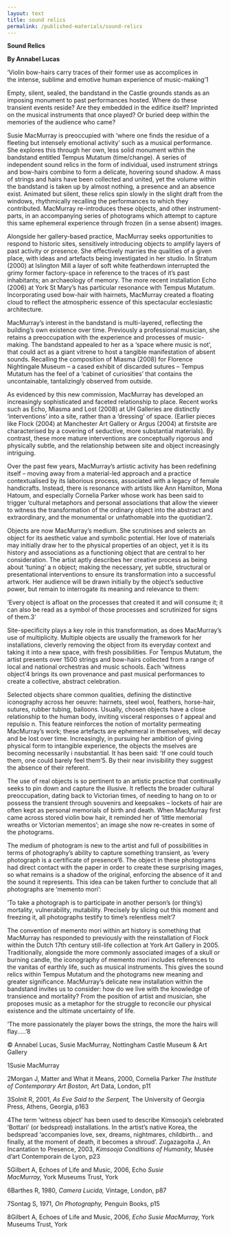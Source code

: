```yaml
---
layout: text
title: sound relics
permalink: /published-materials/sound-relics
---
```


**Sound Relics**

**By Annabel Lucas**

‘Violin bow-hairs carry traces of their former use as accomplices in the intense, sublime and emotive human experience of music-making’1

Empty, silent, sealed, the bandstand in the Castle grounds stands as an imposing monument to past performances hosted. Where do these transient events reside? Are they embedded in the edifice itself? Imprinted on the musical instruments that once played? Or buried deep within the memories of the audience who came?

Susie MacMurray is preoccupied with ‘where one finds the residue of a fleeting but intensely emotional activity’ such as a musical performance. She explores this through her own, less solid monument within the bandstand entitled Tempus Mutatum (time/change). A series of independent sound relics in the form of individual, used instrument strings and bow-hairs combine to form a delicate, hovering sound shadow. A mass of strings and hairs have been collected and united, yet the volume within the bandstand is taken up by almost nothing, a presence and an absence exist. Animated but silent, these relics spin slowly in the slight draft from the windows, rhythmically recalling the performances to which they contributed. MacMurray re-introduces these objects, and other instrument-parts, in an accompanying series of photograms which attempt to capture this same ephemeral experience through frozen (in a sense absent) images.

Alongside her gallery-based practice, MacMurray seeks opportunities to respond to historic sites, sensitively introducing objects to amplify layers of past activity or presence. She effectively marries the qualities of a given place, with ideas and artefacts being investigated in her studio. In Stratum (2000) at Islington Mill a layer of soft white featherdown interrupted the grimy former factory-space in reference to the traces of it’s past inhabitants; an archaeology of memory. The more recent installation Echo (2006) at York St Mary’s has particular resonance with Tempus Mutatum. Incorporating used bow-hair with hairnets, MacMurray created a floating cloud to reflect the atmospheric essence of this spectacular ecclesiastic architecture.

MacMurray’s interest in the bandstand is multi-layered, reflecting the building’s own existence over time. Previously a professional musician, she retains a preoccupation with the experience and processes of music-making. The bandstand appealed to her as a ‘space where music is not’, that could act as a giant vitrene to host a tangible manifestation of absent sounds. Recalling the composition of Miasma (2008) for Florence Nightingale Museum – a cased exhibit of discarded sutures – Tempus Mutatum has the feel of a ‘cabinet of curiosities’ that contains the uncontainable, tantalizingly observed from outside.

As evidenced by this new commission, MacMurray has developed an increasingly sophisticated and faceted relationship to place. Recent works such as Echo, Miasma and Lost (2008) at UH Galleries are distinctly ‘interventions’ into a site, rather than a ‘dressing’ of space. (Earlier pieces like Flock (2004) at Manchester Art Gallery or Argus (2004) at firstsite are characterised by a covering of seductive, more substantial materials). By contrast, these more mature interventions are conceptually rigorous and physically subtle, and the relationship between site and object increasingly intriguing.

Over the past few years, MacMurray’s artistic activity has been redefining itself – moving away from a material-led approach and a practice contextualised by its laborious process, associated with a legacy of female handicrafts. Instead, there is resonance with artists like Ann Hamilton, Mona Hatoum, and especially Cornelia Parker whose work has been said to trigger ‘cultural metaphors and personal associations that allow the viewer to witness the transformation of the ordinary object into the abstract and extraordinary, and the monumental or unfathomable into the quotidian’2.

Objects are now MacMurray’s medium. She scrutinises and selects an object for its aesthetic value and symbolic potential. Her love of materials may initially draw her to the physical properties of an object, yet it is its history and associations as a functioning object that are central to her consideration. The artist aptly describes her creative process as being about ‘tuning’ a n object; making the necessary, yet subtle, structural or presentational interventions to ensure its transformation into a successful artwork. Her audience will be drawn initially by the object’s seductive power, but remain to interrogate its meaning and relevance to them:

‘Every object is afloat on the processes that created it and will consume it; it can also be read as a symbol of those processes and scrutinized for signs of them.3‘

Site-specificity plays a key role in this transformation, as does MacMurray’s use of multiplicity. Multiple objects are usually the framework for her installations, cleverly removing the object from its everyday context and taking it into a new space, with fresh possibilities. For Tempus Mutatum, the artist presents over 1500 strings and bow-hairs collected from a range of local and national orchestras and music schools. Each ‘witness object’4 brings its own provenance and past musical performances to create a collective, abstract celebration.

Selected objects share common qualities, defining the distinctive iconography across her oeuvre: hairnets, steel wool, feathers, horse-hair, sutures, rubber tubing, balloons. Usually, chosen objects have a close relationship to the human body, inviting visceral responses o f appeal and repulsio n. This feature reinforces the notion of mortality permeating MacMurray’s work; these artefacts are ephemeral in themselves, will decay and be lost over time. Increasingly, in pursuing her ambition of giving physical form to intangible experience, the objects the mselves are becoming necessarily i nsubstantial. It has been said: ‘If one could touch them, one could barely feel them’5. By their near invisibility they suggest the absence of their referent.

The use of real objects is so pertinent to an artistic practice that continually seeks to pin down and capture the illusive. It reflects the broader cultural preoccupation, dating back to Victorian times, of needing to hang on to or possess the transient through souvenirs and keepsakes – lockets of hair are often kept as personal memorials of birth and death. When MacMurray first came across stored violin bow hair, it reminded her of ‘little memorial wreaths or Victorian mementos’; an image she now re-creates in some of the photograms.

The medium of photogram is new to the artist and full of possibilities in terms of photography’s ability to capture something transient, as ‘every photograph is a certificate of presence’6. The object in these photograms had direct contact with the paper in order to create these surprising images, so what remains is a shadow of the original, enforcing the absence of it and the sound it represents. This idea can be taken further to conclude that all photographs are ‘memento mori’:

‘To take a photograph is to participate in another person’s (or thing’s) mortality, vulnerability, mutability. Precisely by slicing out this moment and freezing it, all photographs testify to time’s relentless melt’7

The convention of memento mori within art history is something that MacMurray has responded to previously with the reinstallation of Flock within the Dutch 17th century still-life collection at York Art Gallery in 2005. Traditionally, alongside the more commonly associated images of a skull or burning candle, the iconography of memento mori includes references to the vanitas of earthly life, such as musical instruments. This gives the sound relics within Tempus Mutatum and the photograms new meaning and greater significance. MacMurray’s delicate new installation within the bandstand invites us to consider: how do we live with the knowledge of transience and mortality? From the position of artist and musician, she proposes music as a metaphor for the struggle to reconcile our physical existence and the ultimate uncertainty of life.

‘The more passionately the player bows the strings, the more the hairs will flay…..’8

© Annabel Lucas, Susie MacMurray, Nottingham Castle Museum &amp; Art Gallery

1Susie MacMurray

2Morgan J, Matter and What it Means, 2000, Cornelia Parker<em> The Institute of Contemporary Art Boston,</em> Art Data, London, p11

3Solnit R, 2001, <em>As Eve Said to the Serpent,</em> The University of Georgia Press, Athens, Georgia, p163

4The term ‘witness object’ has been used to describe Kimsooja’s celebrated ‘Bottari’ (or bedspread) installations. In the artist’s native Korea, the bedspread ‘accompanies love, sex, dreams, nightmares, childbirth… and finally, at the moment of death, it becomes a shroud’. Zugazagoita J, An Incantation to Presence, 2003, <em>Kimsooja Conditions of Humani</em><em>ty,</em> Musée d’art Contemporain de Lyon, p23

5Gilbert A, Echoes of Life and Music, 2006, Echo <em>Susie MacMurray,</em> York Museums Trust, York

6Barthes R, 1980, <em>Camera Lucida,</em> Vintage, London, p87

7Sontag S, 1971,<em> On Photography,</em> Penguin Books, p15

8Gilbert A, Echoes of Life and Music, 2006, <em>Echo Susie MacMurray,</em> York Museums Trust, York
